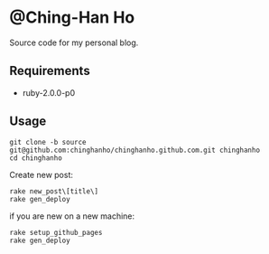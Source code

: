 # @Ching-Han Ho

Source code for my personal blog.

## Requirements

* ruby-2.0.0-p0

## Usage

```
git clone -b source git@github.com:chinghanho/chinghanho.github.com.git chinghanho
cd chinghanho
```

Create new post:

```
rake new_post\[title\]
rake gen_deploy
```

if you are new on a new machine:

```
rake setup_github_pages
rake gen_deploy
```
